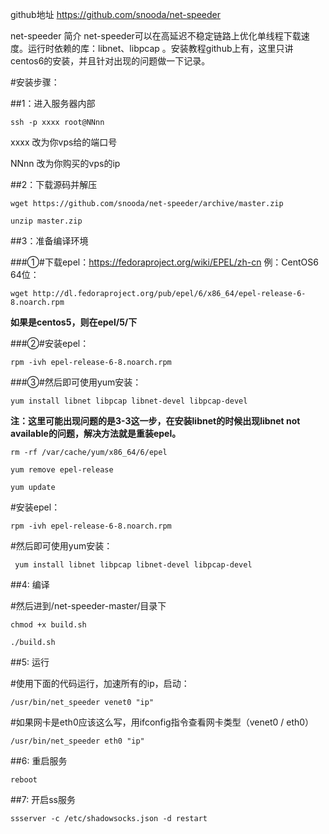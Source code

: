 github地址 https://github.com/snooda/net-speeder

net-speeder 简介
net-speeder可以在高延迟不稳定链路上优化单线程下载速度。运行时依赖的库：libnet、libpcap 。安装教程github上有，这里只讲centos6的安装，并且针对出现的问题做一下记录。

#安装步骤：

##1：进入服务器内部

```
ssh -p xxxx root@NNnn
```

xxxx 改为你vps给的端口号 

NNnn 改为你购买的vps的ip 

##2：下载源码并解压

```
wget https://github.com/snooda/net-speeder/archive/master.zip

unzip master.zip
```

##3：准备编译环境

###①#下载epel：https://fedoraproject.org/wiki/EPEL/zh-cn 例：CentOS6 64位：

```
wget http://dl.fedoraproject.org/pub/epel/6/x86_64/epel-release-6-8.noarch.rpm
```

**如果是centos5，则在epel/5/下**

###②#安装epel：

```
rpm -ivh epel-release-6-8.noarch.rpm
```

###③#然后即可使用yum安装：

```
yum install libnet libpcap libnet-devel libpcap-devel
```

**注：这里可能出现问题的是3-3这一步，在安装libnet的时候出现libnet not available的问题，解决方法就是重装epel。**

```
rm -rf /var/cache/yum/x86_64/6/epel

yum remove epel-release

yum update
```

#安装epel： 

```
rpm -ivh epel-release-6-8.noarch.rpm 
```

#然后即可使用yum安装：

```
 yum install libnet libpcap libnet-devel libpcap-devel 
```

##4: 编译

#然后进到/net-speeder-master/目录下 

```
chmod +x build.sh

./build.sh 
```

##5: 运行

#使用下面的代码运行，加速所有的ip，启动：

```
/usr/bin/net_speeder venet0 "ip" 
```

#如果网卡是eth0应该这么写，用ifconfig指令查看网卡类型（venet0 / eth0）

```
/usr/bin/net_speeder eth0 "ip"  
```

##6: 重启服务

```
reboot
```

##7: 开启ss服务

```
ssserver -c /etc/shadowsocks.json -d restart
```